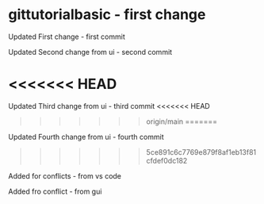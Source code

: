 # gittutorialbasic - first change

Updated First change - first commit

Updated Second change from ui  - second commit

<<<<<<< HEAD
=======
Updated Third change from ui  - third commit
<<<<<<< HEAD
>>>>>>> origin/main
=======

Updated Fourth change from ui  - fourth commit
>>>>>>> 5ce891c6c7769e879f8af1eb13f81cfdef0dc182

Added for conflicts - from vs code

Added fro conflict - from gui
